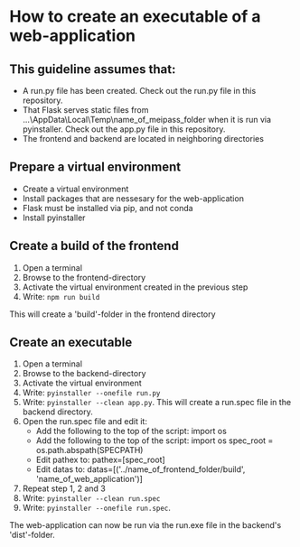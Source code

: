# How to create an executable of a web-application

## This guideline assumes that:
- A run.py file has been created. 
Check out the run.py file in this repository. 
- That Flask serves static files from ...\AppData\Local\Temp\name_of_meipass_folder
when it is run via pyinstaller. 
Check out the app.py file in this repository. 
- The frontend and backend are located in neighboring directories

## Prepare a virtual environment 
- Create a virtual environment
- Install packages that are nessesary for the web-application
- Flask must be installed via pip, and not conda
- Install pyinstaller

## Create a build of the frontend
1. Open a terminal
2. Browse to the frontend-directory
3. Activate the virtual environment created in the previous step
4. Write: ``` npm run build ```

This will create a 'build'-folder in the frontend directory  

## Create an executable
1. Open a terminal 
2. Browse to the backend-directory
3. Activate the virtual environment
4. Write: ``` pyinstaller --onefile run.py ```
5. Write: ``` pyinstaller --clean app.py ```. 
This will create a run.spec file in the backend directory. 
6. Open the run.spec file and edit it:
	* Add the following to the top of the script: import os
	* Add the following to the top of the script: import os spec_root = os.path.abspath(SPECPATH)
	* Edit pathex to: pathex=[spec_root]
	* Edit datas to: datas=[('../name_of_frontend_folder/build', 'name_of_web_application')]
7. Repeat step 1, 2 and 3
8. Write: ``` pyinstaller --clean run.spec ```
9. Write: ``` pyinstaller --onefile run.spec ```.

The web-application can now be run via the run.exe file in the backend's 'dist'-folder. 

